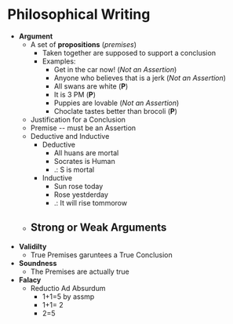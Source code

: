 Philosophical Writing
=====================
- **Argument**
  * A set of **propositions** (*premises*)
    - Taken together are supposed to support a conclusion
    - Examples:
      * Get in the car now! (*Not an Assertion*)
      * Anyone who believes that is a jerk (*Not an Assertion*)
      * All swans are white (**P**)
      * It is 3 PM (**P**) 
      * Puppies are lovable (*Not an Assertion*)
      * Choclate tastes better than brocoli (**P**)
  * Justification for a Conclusion 
  * Premise -- must be an Assertion
  * Deductive and Inductive
    - Deductive 
      * All huans are mortal
      * Socrates is Human
      * .: S is mortal
    - Inductive
      * Sun rose today
      * Rose yestderday
      * .: It will rise tommorow
  * Strong or Weak Arguments
    - 
- **Validilty**
  * True Premises garuntees a True Conclusion
- **Soundness**
  * The Premises are actually true
- **Falacy**
  * Reductio Ad Absurdum
    - 1+1=5 by assmp
    - 1+1= 2
    - 2=5
